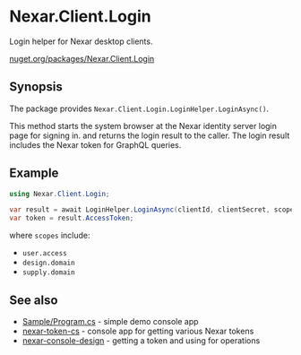 # Nexar.Client.Login

Login helper for Nexar desktop clients.

[nuget.org/packages/Nexar.Client.Login](https://www.nuget.org/packages/Nexar.Client.Login/)

## Synopsis

The package provides `Nexar.Client.Login.LoginHelper.LoginAsync()`.

This method starts the system browser at the Nexar identity server login page
for signing in. and returns the login result to the caller.  The login result
includes the Nexar token for GraphQL queries.

## Example

```csharp
using Nexar.Client.Login;

var result = await LoginHelper.LoginAsync(clientId, clientSecret, scopes);
var token = result.AccessToken;
```

where `scopes` include:

- `user.access`
- `design.domain`
- `supply.domain`

## See also

- [Sample/Program.cs](Sample/Program.cs) - simple demo console app
- [nexar-token-cs](https://github.com/NexarDeveloper/nexar-token-cs) - console app for getting various Nexar tokens
- [nexar-console-design](https://github.com/NexarDeveloper/nexar-templates/blob/main/nexar-console-design) - getting a token and using for operations
